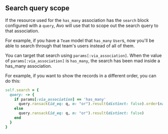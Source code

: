 ## Search query scope

<VersionReq version="2.13" />

If the resource used for the `has_many` association has the `search` block configured with a `query`, Avo will use that to scope out the search query to that association.

For example, if you have a `Team` model that `has_many` `User`s, now you'll be able to search through that team's users instead of all of them.

You can target that search using `params[:via_association]`. When the value of `params[:via_association]` is `has_many`, the search has been mad inside a has_many association.

For example, if you want to show the records in a different order, you can do this:

```ruby
self.search = {
  query: -> {
    if params[:via_association] == 'has_many'
      query.ransack(id_eq: q, m: "or").result(distinct: false).order(name: :asc)
    else
      query.ransack(id_eq: q, m: "or").result(distinct: false)
    end
  }
}
```
